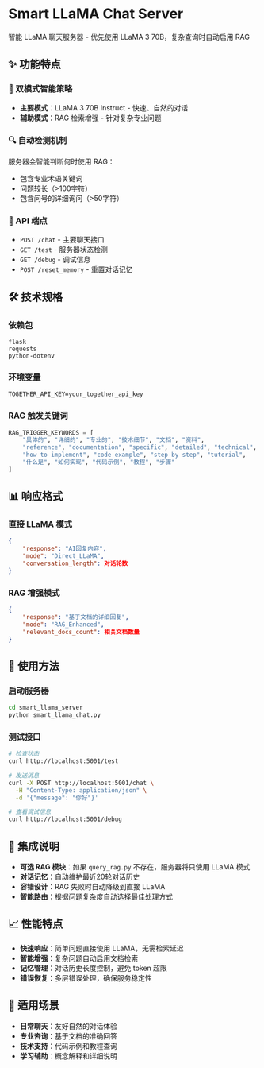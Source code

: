 # Smart LLaMA Chat Server

智能 LLaMA 聊天服务器 - 优先使用 LLaMA 3 70B，复杂查询时自动启用 RAG

## ✨ 功能特点

### 🧠 双模式智能策略
- **主要模式**：LLaMA 3 70B Instruct - 快速、自然的对话
- **辅助模式**：RAG 检索增强 - 针对复杂专业问题

### 🔍 自动检测机制
服务器会智能判断何时使用 RAG：
- 包含专业术语关键词
- 问题较长（>100字符）
- 包含问号的详细询问（>50字符）

### 🚀 API 端点
- `POST /chat` - 主要聊天接口
- `GET /test` - 服务器状态检测
- `GET /debug` - 调试信息
- `POST /reset_memory` - 重置对话记忆

## 🛠️ 技术规格

### 依赖包
```
flask
requests
python-dotenv
```

### 环境变量
```
TOGETHER_API_KEY=your_together_api_key
```

### RAG 触发关键词
```python
RAG_TRIGGER_KEYWORDS = [
    "具体的", "详细的", "专业的", "技术细节", "文档", "资料", 
    "reference", "documentation", "specific", "detailed", "technical",
    "how to implement", "code example", "step by step", "tutorial",
    "什么是", "如何实现", "代码示例", "教程", "步骤"
]
```

## 📊 响应格式

### 直接 LLaMA 模式
```json
{
    "response": "AI回复内容",
    "mode": "Direct_LLaMA",
    "conversation_length": 对话轮数
}
```

### RAG 增强模式
```json
{
    "response": "基于文档的详细回复",
    "mode": "RAG_Enhanced", 
    "relevant_docs_count": 相关文档数量
}
```

## 🔧 使用方法

### 启动服务器
```bash
cd smart_llama_server
python smart_llama_chat.py
```

### 测试接口
```bash
# 检查状态
curl http://localhost:5001/test

# 发送消息
curl -X POST http://localhost:5001/chat \
  -H "Content-Type: application/json" \
  -d '{"message": "你好"}'

# 查看调试信息  
curl http://localhost:5001/debug
```

## 🧩 集成说明

- **可选 RAG 模块**：如果 `query_rag.py` 不存在，服务器将只使用 LLaMA 模式
- **对话记忆**：自动维护最近20轮对话历史
- **容错设计**：RAG 失败时自动降级到直接 LLaMA
- **智能路由**：根据问题复杂度自动选择最佳处理方式

## 📈 性能特点

- **快速响应**：简单问题直接使用 LLaMA，无需检索延迟
- **智能增强**：复杂问题自动启用文档检索
- **记忆管理**：对话历史长度控制，避免 token 超限
- **错误恢复**：多层错误处理，确保服务稳定性

## 🎯 适用场景

- **日常聊天**：友好自然的对话体验
- **专业咨询**：基于文档的准确回答
- **技术支持**：代码示例和教程查询
- **学习辅助**：概念解释和详细说明
